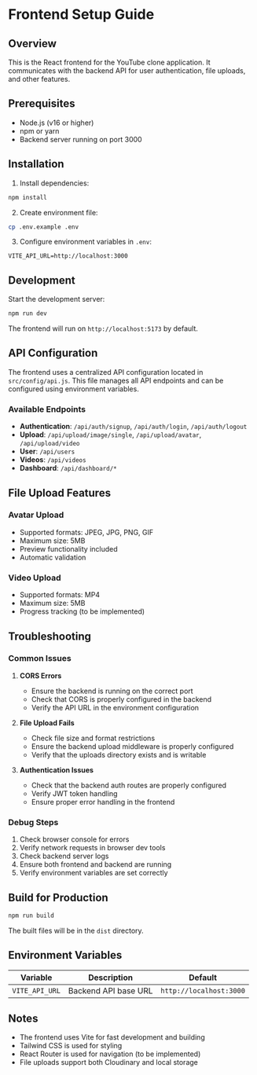 # Frontend Setup Guide

## Overview

This is the React frontend for the YouTube clone application. It communicates with the backend API for user authentication, file uploads, and other features.

## Prerequisites

- Node.js (v16 or higher)
- npm or yarn
- Backend server running on port 3000

## Installation

1. Install dependencies:

```bash
npm install
```

2. Create environment file:

```bash
cp .env.example .env
```

3. Configure environment variables in `.env`:

```env
VITE_API_URL=http://localhost:3000
```

## Development

Start the development server:

```bash
npm run dev
```

The frontend will run on `http://localhost:5173` by default.

## API Configuration

The frontend uses a centralized API configuration located in `src/config/api.js`. This file manages all API endpoints and can be configured using environment variables.

### Available Endpoints

- **Authentication**: `/api/auth/signup`, `/api/auth/login`, `/api/auth/logout`
- **Upload**: `/api/upload/image/single`, `/api/upload/avatar`, `/api/upload/video`
- **User**: `/api/users`
- **Videos**: `/api/videos`
- **Dashboard**: `/api/dashboard/*`

## File Upload Features

### Avatar Upload

- Supported formats: JPEG, JPG, PNG, GIF
- Maximum size: 5MB
- Preview functionality included
- Automatic validation

### Video Upload

- Supported formats: MP4
- Maximum size: 5MB
- Progress tracking (to be implemented)

## Troubleshooting

### Common Issues

1. **CORS Errors**

   - Ensure the backend is running on the correct port
   - Check that CORS is properly configured in the backend
   - Verify the API URL in the environment configuration

2. **File Upload Fails**

   - Check file size and format restrictions
   - Ensure the backend upload middleware is properly configured
   - Verify that the uploads directory exists and is writable

3. **Authentication Issues**
   - Check that the backend auth routes are properly configured
   - Verify JWT token handling
   - Ensure proper error handling in the frontend

### Debug Steps

1. Check browser console for errors
2. Verify network requests in browser dev tools
3. Check backend server logs
4. Ensure both frontend and backend are running
5. Verify environment variables are set correctly

## Build for Production

```bash
npm run build
```

The built files will be in the `dist` directory.

## Environment Variables

| Variable       | Description          | Default                 |
| -------------- | -------------------- | ----------------------- |
| `VITE_API_URL` | Backend API base URL | `http://localhost:3000` |

## Notes

- The frontend uses Vite for fast development and building
- Tailwind CSS is used for styling
- React Router is used for navigation (to be implemented)
- File uploads support both Cloudinary and local storage
